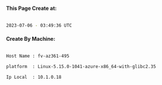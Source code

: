 
   
#### This Page Create at:

```bash

2023-07-06 - 03:49:36 UTC

```

#### Create By Machine:

```bash

Host Name : fv-az361-495

platform  : Linux-5.15.0-1041-azure-x86_64-with-glibc2.35

Ip Local  : 10.1.0.18

```

